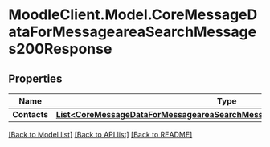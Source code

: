 # MoodleClient.Model.CoreMessageDataForMessageareaSearchMessages200Response

## Properties

Name | Type | Description | Notes
------------ | ------------- | ------------- | -------------
**Contacts** | [**List&lt;CoreMessageDataForMessageareaSearchMessages200ResponseContactsInner&gt;**](CoreMessageDataForMessageareaSearchMessages200ResponseContactsInner.md) |  | 

[[Back to Model list]](../README.md#documentation-for-models) [[Back to API list]](../README.md#documentation-for-api-endpoints) [[Back to README]](../README.md)

